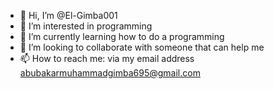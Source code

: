 - 👋 Hi, I’m @El-Gimba001
- 👀 I’m interested in programming
- 🌱 I’m currently learning how to do a programming
- 💞️ I’m looking to collaborate with someone that can help me
- 📫 How to reach me: via my email address abubakarmuhammadgimba695@gmail.com 

<!---
El-Gimba001/El-Gimba001 is a ✨ special ✨ repository because its `README.md` (this file) appears on your GitHub profile.
You can click the Preview link to take a look at your changes.
--->
